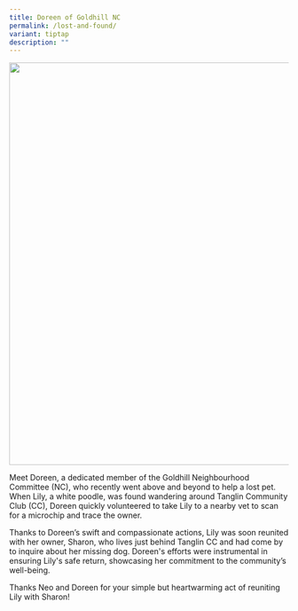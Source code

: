 ```yaml
---
title: Doreen of Goldhill NC
permalink: /lost-and-found/
variant: tiptap
description: ""
---
```

<div class="isomer-image-wrapper">
<img style="width: 725px; color: rgb(0, 0, 0); font-family: system-ui, -apple-system, &quot;system-ui&quot;, &quot;Segoe UI&quot;, Roboto, Oxygen, Ubuntu, Cantarell, &quot;Open Sans&quot;, &quot;Helvetica Neue&quot;, sans-serif; font-size: medium; font-style: normal; font-variant-ligatures: normal; font-variant-caps: normal; font-weight: 400; letter-spacing: normal; orphans: 2; text-align: start; text-indent: 0px; text-transform: none; widows: 2; word-spacing: 0px; -webkit-text-stroke-width: 0px; white-space: normal; text-decoration-thickness: initial; text-decoration-style: initial; text-decoration-color: initial;" height="auto" width="100%" src="https://moca.sgp1.cdn.digitaloceanspaces.com/Our%20People/614d41cf436fbd38fc3eef33_239728458_275391804406586_8462357195152201317_n.webp">
</div>
<p></p>
<p>Meet Doreen, a dedicated member of the Goldhill Neighbourhood Committee
(NC), who recently went above and beyond to help a lost pet. When Lily,
a white poodle, was found wandering around Tanglin Community Club (CC),
Doreen quickly volunteered to take Lily to a nearby vet to scan for a microchip
and trace the owner.</p>
<p>Thanks to Doreen’s swift and compassionate actions, Lily was soon reunited
with her owner, Sharon, who lives just behind Tanglin CC and had come by
to inquire about her missing dog. Doreen's efforts were instrumental in
ensuring Lily's safe return, showcasing her commitment to the community’s
well-being.</p>
<p>Thanks Neo and Doreen for your simple but heartwarming act of reuniting
Lily with Sharon!</p>